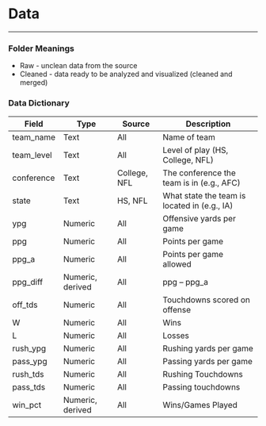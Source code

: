 # Data
---

### Folder Meanings
* Raw - unclean data from the source
* Cleaned - data ready to be analyzed and visualized (cleaned and merged)

### Data Dictionary
| Field       | Type              | Source         | Description                                   |
|-------------|-------------------|----------------|-----------------------------------------------|
| team_name   | Text              | All            | Name of team                                  |
| team_level  | Text              | All            | Level of play (HS, College, NFL)             |
| conference  | Text              | College, NFL   | The conference the team is in (e.g., AFC)    |
| state       | Text              | HS, NFL        | What state the team is located in (e.g., IA) |
| ypg         | Numeric           | All            | Offensive yards per game                     |
| ppg         | Numeric           | All            | Points per game                              |
| ppg_a       | Numeric           | All            | Points per game allowed                      |
| ppg_diff    | Numeric, derived  | All            | ppg – ppg_a                                  |
| off_tds     | Numeric           | All            | Touchdowns scored on offense                 |
| W           | Numeric           | All            | Wins                                         |
| L           | Numeric           | All            | Losses                                       |
| rush_ypg    | Numeric           | All            | Rushing yards per game                       |
| pass_ypg    | Numeric           | All            | Passing yards per game                       |
| rush_tds    | Numeric           | All            | Rushing Touchdowns                           |
| pass_tds    | Numeric           | All            | Passing touchdowns                           |
| win_pct     | Numeric, derived  | All            | Wins/Games Played                            |
